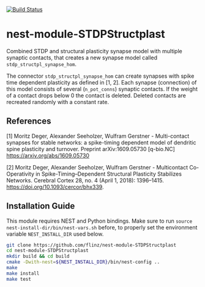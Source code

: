 [![Build Status](https://travis-ci.org/flinz/nest-module-STDPStructplast.svg?branch=master)](https://travis-ci.org/flinz/nest-module-STDPStructplast)

# nest-module-STDPStructplast

Combined STDP and structural plasticity synapse model with multiple synaptic contacts, that creates a new synapse model called ``stdp_structpl_synapse_hom``.

The connector ``stdp_structpl_synapse_hom`` can create synapses with spike time dependent plasticity as defined in [1, 2]. Each synapse (connection) of this model consists of several (``n_pot_conns``) synaptic contacts. If the weight of a contact drops below 0 the contact is deleted. Deleted contacts are recreated randomly with a constant rate.

## References
[1] Moritz Deger, Alexander Seeholzer, Wulfram Gerstner - Multi-contact synapses
for stable networks: a spike-timing dependent model of dendritic spine
plasticity and turnover. Preprint arXiv:1609.05730 [q-bio.NC]
https://arxiv.org/abs/1609.05730

[2] Moritz Deger, Alexander Seeholzer, Wulfram Gerstner - Multicontact Co-Operativity in Spike-Timing–Dependent Structural Plasticity Stabilizes Networks. Cerebral Cortex 28, no. 4 (April 1, 2018): 1396–1415.
https://doi.org/10.1093/cercor/bhx339.



## Installation Guide

This module requires NEST and Python bindings. Make sure to run ``source nest-install-dir/bin/nest-vars.sh`` before, to properly set the environment variable ``NEST_INSTALL_DIR`` used below.

```bash
git clone https://github.com/flinz/nest-module-STDPStructplast
cd nest-module-STDPStructplast
mkdir build && cd build
cmake -Dwith-nest=${NEST_INSTALL_DIR}/bin/nest-config ..
make
make install
make test
```
